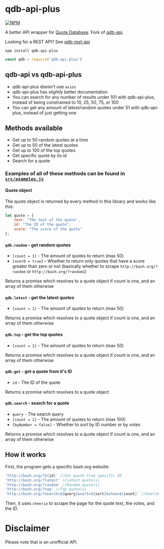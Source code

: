 # qdb-api-plus

[![NPM](https://nodei.co/npm/qdb-api-plus.png?compact=true)](https://nodei.co/npm/qdb-api-plus/)

A better API wrapper for [Quote Database](http://bash.org/). Fork of [qdb-api](https://github.com/MarkNjunge/qdb-api).

Looking for a REST API? See [qdb-rest-api](https://github.com/MarkNjunge/qdb-rest-api)

`npm install qdb-api-plus`

```Javascript
const qdb = require('qdb-api-plus')
```

## qdb-api vs qdb-api-plus

* qdb-api-plus doesn't use `axios`
* qdb-api-plus has *slightly* better documentation
* You can search for any number of results under 101 with qdb-api-plus, instead of being constrained to 10, 25, 50, 75, or 100
* You can get any amount of latest/random quotes under 51 with qdb-api-plus, instead of just getting one

## Methods available

* Get up to 50 random quotes at a time
* Get up to 50 of the latest quotes
* Get up to 100 of the top quotes
* Get specific quote by its id
* Search for a quote

### Examples of all of these methods can be found in [`src/examples.js`](src/examples.js)

#### Quote object
The quote object is returned by every method in this library and works like this:

```JavaScript
let quote = {
	text: "The text of the quote",
	id: "The ID of the quote",
	score: "The score of the quote"
};
```

#### `qdb.random` - get random quotes
* `[count = 1]` - The amount of quotes to return (max 50)
* `[over0 = true]` - Whether to return only quotes that have a score greater than zero or not (basically whether to scrape `http://bash.org/?random` or `http://bash.org/?random1`)

Returns a promise which resolves to a quote object if count is one, and an array of them otherwise

#### `qdb.latest` - get the latest quotes
* `[count = 1]` - The amount of quotes to return (max 50)

Returns a promise which resolves to a quote object if count is one, and an array of them otherwise

#### `qdb.top` - get the top quotes
* `[count = 1]` - The amount of quotes to return (max 50)

Returns a promise which resolves to a quote object if count is one, and an array of them otherwise

#### `qdb.get` - get a quote from it's ID
* `id` - The ID of the quote

Returns a promise which resolves to a quote object

#### `qdb.search` - search for a quote
* `query` - The search query
* `[count = 1]` - The amount of quotes to return (max 100)
* `[byNumber = false]` - Whether to sort by ID number or by votes

Returns a promise which resolves to a quote object if count is one, and an array of them otherwise

## How it works
First, the program gets a specific bash.org website:

```Javascript
`http://bash.org/?${id}` //Get quote from specific ID
'http://bash.org/?latest' //Latest quote(s)
'http://bash.org/?random' //Random quote(s)
'http://bash.org/?top' //Top quote(s)
`http://bash.org/?search=${query}&sort=${sort}&show=${count}` //Search
```

Then, it uses `cheerio` to scrape the page for the quote text, the votes, and the ID.

# Disclaimer

Please note that is an unofficial API.
